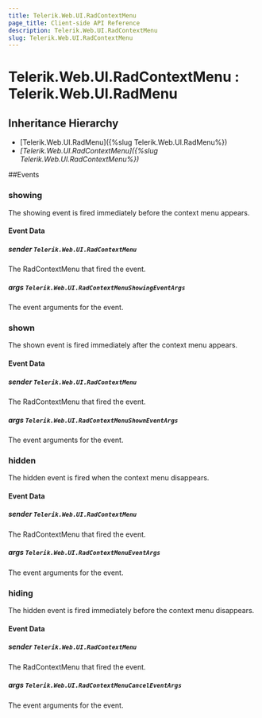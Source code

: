 ```yaml
---
title: Telerik.Web.UI.RadContextMenu
page_title: Client-side API Reference
description: Telerik.Web.UI.RadContextMenu
slug: Telerik.Web.UI.RadContextMenu
---
```


# Telerik.Web.UI.RadContextMenu : Telerik.Web.UI.RadMenu

## Inheritance Hierarchy

* [Telerik.Web.UI.RadMenu]({%slug Telerik.Web.UI.RadMenu%})
* *[Telerik.Web.UI.RadContextMenu]({%slug Telerik.Web.UI.RadContextMenu%})*

##Events

### showing 

The showing event is fired immediately before the context menu appears.  

#### Event Data

##### sender `Telerik.Web.UI.RadContextMenu`

The RadContextMenu that fired the event.

##### args `Telerik.Web.UI.RadContextMenuShowingEventArgs`

The event arguments for the event.

### shown 

The shown event is fired immediately after the context menu appears.  

#### Event Data

##### sender `Telerik.Web.UI.RadContextMenu`

The RadContextMenu that fired the event.

##### args `Telerik.Web.UI.RadContextMenuShownEventArgs`

The event arguments for the event.

### hidden 

The hidden event is fired when the context menu disappears.  

#### Event Data

##### sender `Telerik.Web.UI.RadContextMenu`

The RadContextMenu that fired the event.

##### args `Telerik.Web.UI.RadContextMenuEventArgs`

The event arguments for the event.

### hiding 

The hidden event is fired immediately before the context menu disappears.  

#### Event Data

##### sender `Telerik.Web.UI.RadContextMenu`

The RadContextMenu that fired the event.

##### args `Telerik.Web.UI.RadContextMenuCancelEventArgs`

The event arguments for the event.

